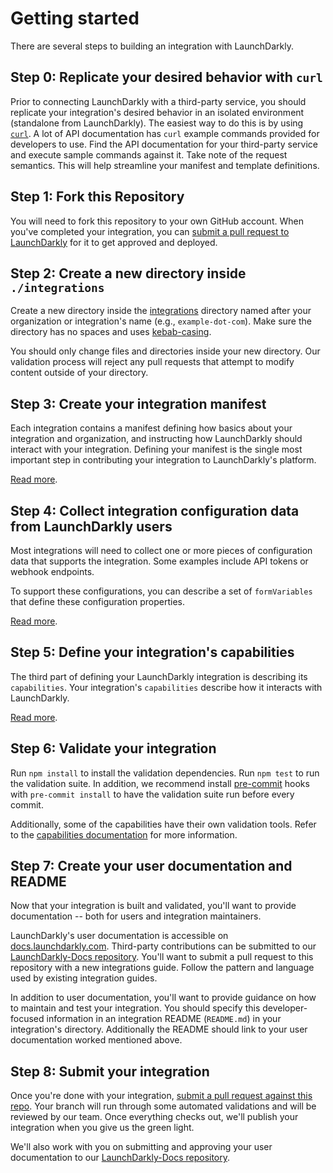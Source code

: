 # Getting started

There are several steps to building an integration with LaunchDarkly.

## Step 0: Replicate your desired behavior with `curl`

Prior to connecting LaunchDarkly with a third-party service, you should replicate your integration's desired behavior in an isolated environment (standalone from LaunchDarkly). The easiest way to do this is by using [`curl`](https://curl.haxx.se/docs/manpage.html). A lot of API documentation has `curl` example commands provided for developers to use. Find the API documentation for your third-party service and execute sample commands against it. Take note of the request semantics. This will help streamline your manifest and template definitions.

## Step 1: Fork this Repository

You will need to fork this repository to your own GitHub account. When you've
completed your integration, you can [submit a pull request to
LaunchDarkly](#step-8-submit-your-integration) for it to get approved and
deployed.

## Step 2: Create a new directory inside `./integrations`

Create a new directory inside the [integrations](../integrations) directory named
after your organization or integration's name (e.g., `example-dot-com`). Make
sure the directory has no spaces and uses
[kebab-casing](https://wiki.c2.com/?KebabCase).

You should only change files and directories inside your new directory. Our
validation process will reject any pull requests that attempt to modify content
outside of your directory.

## Step 3: Create your integration manifest

Each integration contains a manifest defining how basics about your integration and organization,
and instructing how LaunchDarkly should interact with your integration. Defining your manifest is the single most important step in contributing your integration to LaunchDarkly's platform.

[Read more](manifest.md).

## Step 4: Collect integration configuration data from LaunchDarkly users

Most integrations will need to collect one or more pieces of configuration data
that supports the integration. Some examples include API tokens or webhook endpoints.

To support these configurations, you can describe a set of
`formVariables` that define these configuration properties.

[Read more](form-variables.md).

## Step 5: Define your integration's capabilities

The third part of defining your LaunchDarkly integration is describing its
`capabilities`. Your integration's `capabilities` describe how it interacts with LaunchDarkly.

[Read more](capabilities.md).

## Step 6: Validate your integration

Run `npm install` to install the validation dependencies. Run `npm test` to run the validation suite. In addition, we
recommend install [pre-commit](https://pre-commit.com/#install) hooks with `pre-commit install` to have the validation suite run before every commit.

Additionally, some of the capabilities have their own validation tools. Refer to the [capabilities documentation](capabilities.md) for more information.

## Step 7: Create your user documentation and README

Now that your integration is built and validated, you'll want to provide documentation --
both for users and integration maintainers.

LaunchDarkly's user documentation is accessible on [docs.launchdarkly.com](https://docs.launchdarkly.com/integrations). Third-party contributions can be submitted to our [LaunchDarkly-Docs repository](https://github.com/launchdarkly/LaunchDarkly-Docs). You'll want to submit a pull request to this repository with a new integrations guide. Follow the pattern and language used by existing integration guides.

In addition to user documentation, you'll want to provide guidance on how to maintain and test your integration. You should specify this developer-focused information in an integration README (`README.md`) in your integration's directory. Additionally
the README should link to your user documentation worked mentioned above.

## Step 8: Submit your integration

Once you're done with your integration, [submit a pull request against this
repo](https://github.com/launchdarkly/integration-framework/pull/new/master). Your
branch will run through some automated validations and will be reviewed by
our team. Once everything checks out, we'll publish your integration
when you give us the green light.

We'll also work with you on submitting and approving your user documentation to our [LaunchDarkly-Docs repository](https://github.com/launchdarkly/LaunchDarkly-Docs).
